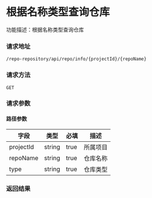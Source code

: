 # 根据名称类型查询仓库
功能描述：根据名称类型查询仓库

### 请求地址
```
/repo-repository/api/repo/info/{projectId}/{repoName}
```

### 请求方法
`GET`
### 请求参数
#### 路径参数

| 字段 | 类型 | 必填 | 描述 |
| -------- | -------- | -------- | -------- |
| projectId     | string   | true       | 所属项目 |
| repoName     | string   | true       | 仓库名称 |
| type     | string   | true       | 仓库类型 |




### 返回结果

